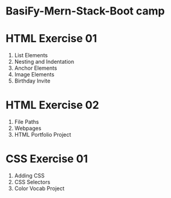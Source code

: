 # BasiFy-Mern-Stack-Boot camp

# HTML Exercise 01

1.  List Elements
2.  Nesting and Indentation
3.  Anchor Elements
4.  Image Elements
5.  Birthday Invite

# HTML Exercise 02

1. File Paths
2. Webpages
3. HTML Portfolio Project

# CSS Exercise 01

1. Adding CSS
2. CSS Selectors
3. Color Vocab Project
